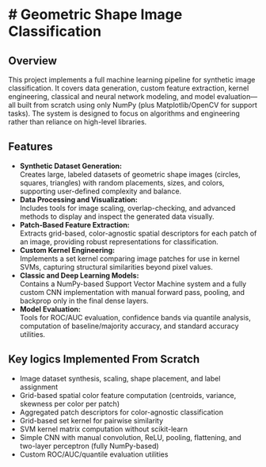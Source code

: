 # # Geometric Shape Image Classification

## Overview

This project implements a full machine learning pipeline for synthetic image classification. It covers data generation, custom feature extraction, kernel engineering, classical and neural network modeling, and model evaluation—all built from scratch using only NumPy (plus Matplotlib/OpenCV for support tasks). The system is designed to focus on algorithms and engineering rather than reliance on high-level libraries.

## Features

- **Synthetic Dataset Generation:**  
  Creates large, labeled datasets of geometric shape images (circles, squares, triangles) with random placements, sizes, and colors, supporting user-defined complexity and balance.
- **Data Processing and Visualization:**  
  Includes tools for image scaling, overlap-checking, and advanced methods to display and inspect the generated data visually.
- **Patch-Based Feature Extraction:**  
  Extracts grid-based, color-agnostic spatial descriptors for each patch of an image, providing robust representations for classification.
- **Custom Kernel Engineering:**  
  Implements a set kernel comparing image patches for use in kernel SVMs, capturing structural similarities beyond pixel values.
- **Classic and Deep Learning Models:**  
  Contains a NumPy-based Support Vector Machine system and a fully custom CNN implementation with manual forward pass, pooling, and backprop only in the final dense layers.
- **Model Evaluation:**  
  Tools for ROC/AUC evaluation, confidence bands via quantile analysis, computation of baseline/majority accuracy, and standard accuracy utilities.

## Key logics Implemented From Scratch
  - Image dataset synthesis, scaling, shape placement, and label assignment
  - Grid-based spatial color feature computation (centroids, variance, skewness per color per patch)
  - Aggregated patch descriptors for color-agnostic classification
  - Grid-based set kernel for pairwise similarity
  - SVM kernel matrix computation without scikit-learn
  - Simple CNN with manual convolution, ReLU, pooling, flattening, and two-layer perceptron (fully NumPy-based)
  - Custom ROC/AUC/quantile evaluation utilities
